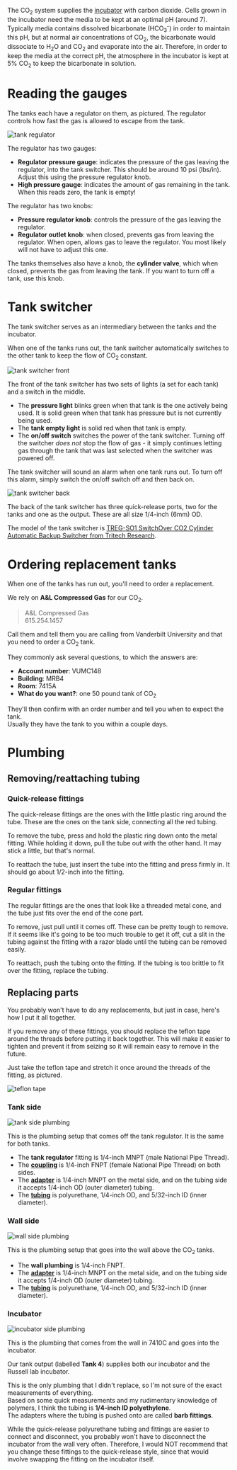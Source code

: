 <!-- TITLE: CO2 System -->

The CO<sub>2</sub> system supplies the [incubator](/incubator-system "Incubator System") with carbon dioxide. Cells grown in the incubator need the media to be kept at an optimal pH (around 7). Typically media contains dissolved bicarbonate (HCO<sub>3</sub><sup>-</sup>) in order to maintain this pH, but at normal air concentrations of CO<sub>2</sub>, the bicarbonate would dissociate to H<sub>2</sub>O and CO<sub>2</sub> and evaporate into the air. Therefore, in order to keep the media at the correct pH, the atmosphere in the incubator is kept at 5% CO<sub>2</sub> to keep the bicarbonate in solution.

# Reading the gauges
The tanks each have a regulator on them, as pictured. The regulator controls how fast the gas is allowed to escape from the tank.

![tank regulator](/uploads/co-2-system/co-2-system-00006-a.jpg "tank regulator")

The regulator has two gauges:  
* **Regulator pressure gauge**: indicates the pressure of the gas leaving the regulator, into the tank switcher. This should be around 10 psi (lbs/in). Adjust this using the pressure regulator knob.  
* **High pressure gauge**: indicates the amount of gas remaining in the tank. When this reads zero, the tank is empty!

The regulator has two knobs:  
* **Pressure regulator knob**: controls the pressure of the gas leaving the regulator.
* **Regulator outlet knob**: when closed, prevents gas from leaving the regulator. When open, allows gas to leave the regulator. You most likely will not have to adjust this one.

The tanks themselves also have a knob, the **cylinder valve**, which when closed, prevents the gas from leaving the tank. If you want to turn off a tank, use this knob.
# Tank switcher
The tank switcher serves as an intermediary between the tanks and the incubator. 

When one of the tanks runs out, the tank switcher automatically switches to the other tank to keep the flow of CO<sub>2</sub> constant. 

![tank switcher front](/uploads/co-2-system/co-2-system-00010-a.jpeg "tank switcher front")

The front of the tank switcher has two sets of lights (a set for each tank) and a switch in the middle.
* The **pressure light** blinks green when that tank is the one actively being used. It is solid green when that tank has pressure but is not currently being used.
* The **tank empty light** is solid red when that tank is empty.
* The **on/off switch** switches the power of the tank switcher. Turning off the switcher *does not* stop the flow of gas - it simply continues letting gas through the tank that was last selected when the switcher was powered off.

The tank switcher will sound an alarm when one tank runs out. To turn off this alarm, simply switch the on/off switch off and then back on.

![tank switcher back](/uploads/co-2-system/co-2-system-00008-a.jpeg "tank switcher back")

The back of the tank switcher has three quick-release ports, two for the tanks and one as the output. These are all size 1/4-inch (6mm) OD.

The model of the tank switcher is [TREG-SO1 SwitchOver CO2 Cylinder Automatic Backup Switcher from Tritech Research](http://www.tritechresearch.com/TREG-SO1.html).
# Ordering replacement tanks
When one of the tanks has run out, you'll need to order a replacement.

We rely on **A&L Compressed Gas** for our CO<sub>2</sub>.  
>A&L Compressed Gas  
>615.254.1457

Call them and tell them you are calling from Vanderbilt University and that you need to order a CO<sub>2</sub> tank.

They commonly ask several questions, to which the answers are:
* **Account number**: VUMC148
* **Building**: MRB4
* **Room**: 7415A
* **What do you want?**: one 50 pound tank of CO<sub>2</sub>

They'll then confirm with an order number and tell you when to expect the tank.  
Usually they have the tank to you within a couple days.

# Plumbing
## Removing/reattaching tubing
### Quick-release fittings
The quick-release fittings are the ones with the little plastic ring around the tube. These are the ones on the tank side, connecting all the red tubing.

To remove the tube, press and hold the plastic ring down onto the metal fitting. While holding it down, pull the tube out with the other hand. It may stick a little, but that's normal.

To reattach the tube, just insert the tube into the fitting and press firmly in. It should go about 1/2-inch into the fitting.

### Regular fittings
The regular fittings are the ones that look like a threaded metal cone, and the tube just fits over the end of the cone part.

To remove, just pull until it comes off. These can be pretty tough to remove. If it seems like it's going to be too much trouble to get it off, cut a slit in the tubing against the fitting with a razor blade until the tubing can be removed easily.

To reattach, push the tubing onto the fitting. If the tubing is too brittle to fit over the fitting, replace the tubing.

## Replacing parts

You probably won't have to do any replacements, but just in case, here's how I put it all together.

If you remove any of these fittings, you should replace the teflon tape around the threads before putting it back together. This will make it easier to tighten and prevent it from seizing so it will remain easy to remove in the future.

Just take the teflon tape and stretch it once around the threads of the fitting, as pictured.

![teflon tape](/uploads/co-2-system/co-2-system-00007.jpg "teflon tape")

### Tank side
![tank side plumbing](/uploads/co-2-system/co-2-system-00012-a.jpeg "tank side plumbing")

This is the plumbing setup that comes off the tank regulator. It is the same for both tanks.

* The **tank regulator** fitting is 1/4-inch MNPT (male National Pipe Thread).
* The [**coupling**](https://www.grainger.com/product/GRAINGER-APPROVED-Brass-Coupling-46M499) is 1/4-inch FNPT (female National Pipe Thread) on both sides.
* The [**adapter**](https://www.grainger.com/product/SMC-1-4-Brass-Male-Adapter-36X027) is 1/4-inch MNPT on the metal side, and on the tubing side it accepts 1/4-inch OD (outer diameter) tubing.
* The [**tubing**](https://www.grainger.com/product/GRAINGER-APPROVED-50-ft-Extruded-Polyurethane-2LZF8) is polyurethane, 1/4-inch OD, and 5/32-inch ID (inner diameter).

### Wall side
![wall side plumbing](/uploads/co-2-system/co-2-system-00013-a.jpeg "wall side plumbing")

This is the plumbing setup that goes into the wall above the CO<sub>2</sub> tanks.

* The **wall plumbing** is 1/4-inch FNPT.
* The [**adapter**](https://www.grainger.com/product/SMC-1-4-Brass-Male-Adapter-36X027) is 1/4-inch MNPT on the metal side, and on the tubing side it accepts 1/4-inch OD (outer diameter) tubing.
* The [**tubing**](https://www.grainger.com/product/GRAINGER-APPROVED-50-ft-Extruded-Polyurethane-2LZF8) is polyurethane, 1/4-inch OD, and 5/32-inch ID (inner diameter).

### Incubator

![incubator side plumbing](/uploads/co-2-system/co-2-system-00011.jpg "incubator side plumbing")

This is the plumbing that comes from the wall in 7410C and goes into the incubator.

Our tank output (labelled **Tank 4**) supplies both our incubator and the Russell lab incubator.

This is the only plumbing that I didn't replace, so I'm not sure of the exact measurements of everything.  
Based on some quick measurements and my rudimentary knowledge of polymers, I think the tubing is **1/4-inch ID polyethylene**.  
The adapters where the tubing is pushed onto are called **barb fittings**.  

While the quick-release polyurethane tubing and fittings are easier to connect and disconnect, you probably won't have to disconnect the incubator from the wall very often. Therefore, I would NOT recommend that you change these fittings to the quick-release style, since that would involve swapping the fitting on the incubator itself.